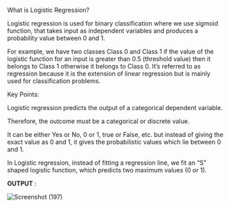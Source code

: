 What is Logistic Regression?


Logistic regression is used for binary classification where we use sigmoid function, that takes input as independent variables and produces a probability value between 0 and 1.

For example, we have two classes Class 0 and Class 1 if the value of the logistic function for an input is greater than 0.5 (threshold value) then it belongs to Class 1 otherwise it belongs to Class 0. It’s referred to as regression because it is the extension of linear regression but is mainly used for classification problems.

Key Points:

Logistic regression predicts the output of a categorical dependent variable.

Therefore, the outcome must be a categorical or discrete value.

It can be either Yes or No, 0 or 1, true or False, etc. but instead of giving the exact value as 0 and 1, it gives the probabilistic values which lie between 0 and 1.

In Logistic regression, instead of fitting a regression line, we fit an “S” shaped logistic function, which predicts two maximum values (0 or 1).

**OUTPUT** :

![Screenshot (197)](https://github.com/user-attachments/assets/8e81cdb1-a1fb-48ec-84ea-50c10c2a06a8)
